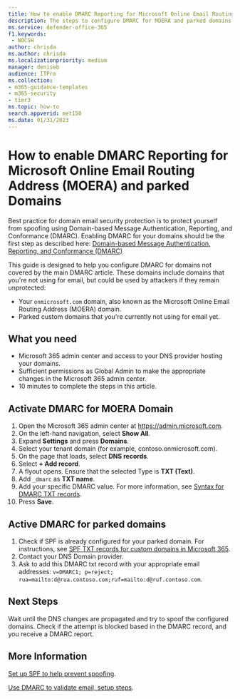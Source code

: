 ```yaml
---
title: How to enable DMARC Reporting for Microsoft Online Email Routing Address (MOERA) and parked Domains
description: The steps to configure DMARC for MOERA and parked domains.
ms.service: defender-office-365
f1.keywords: 
 - NOCSH
author: chrisda
ms.author: chrisda
ms.localizationpriority: medium
manager: deniseb
audience: ITPro
ms.collection: 
- m365-guidance-templates
- m365-security
- tier3
ms.topic: how-to
search.appverid: met150
ms.date: 01/31/2023
---
```


# How to enable DMARC Reporting for Microsoft Online Email Routing Address (MOERA) and parked Domains

Best practice for domain email security protection is to protect yourself from spoofing using Domain-based Message Authentication, Reporting, and Conformance (DMARC). Enabling DMARC for your domains should be the first step as described here: [Domain-based Message Authentication, Reporting, and Conformance (DMARC)](../email-authentication-dmarc-configure.md)

This guide is designed to help you configure DMARC for domains not covered by the main DMARC article. These domains include domains that you're not using for email, but could be used by attackers if they remain unprotected:

- Your `onmicrosoft.com` domain, also known as the Microsoft Online Email Routing Address (MOERA) domain.
- Parked custom domains that you're currently not using for email yet.

## What you need

- Microsoft 365 admin center and access to your DNS provider hosting your domains.
- Sufficient permissions as Global Admin to make the appropriate changes in the Microsoft 365 admin center.
- 10 minutes to complete the steps in this article.

## Activate DMARC for MOERA Domain

1. Open the Microsoft 365 admin center at <https://admin.microsoft.com>.
1. On the left-hand navigation, select **Show All**.
1. Expand **Settings** and press **Domains**.
1. Select your tenant domain (for example, contoso.onmicrosoft.com).
1. On the page that loads, select **DNS records**.
1. Select **+ Add record**.
1. A flyout opens. Ensure that the selected Type is **TXT (Text)**.
1. Add `_dmarc` as **TXT name**.
1. Add your specific DMARC value. For more information, see [Syntax for DMARC TXT records](../email-authentication-dmarc-configure.md#syntax-for-dmarc-txt-records).
1. Press **Save**.

## Active DMARC for parked domains

1. Check if SPF is already configured for your parked domain. For instructions, see [SPF TXT records for custom domains in Microsoft 365](../email-authentication-spf-configure.md#spf-txt-records-for-custom-domains-in-microsoft-365).
1. Contact your DNS Domain provider.
1. Ask to add this DMARC txt record with your appropriate email addresses: `v=DMARC1; p=reject; rua=mailto:d@rua.contoso.com;ruf=mailto:d@ruf.contoso.com`.

## Next Steps

Wait until the DNS changes are propagated and try to spoof the configured domains. Check if the attempt is blocked based in the DMARC record, and you receive a DMARC report.

## More Information

[Set up SPF to help prevent spoofing](../email-authentication-spf-configure.md).

[Use DMARC to validate email, setup steps](../email-authentication-dmarc-configure.md).
